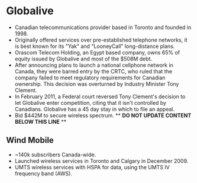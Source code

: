 Globalive
=========

* Canadian telecommunications provider based in Toronto and founded in 1998.
* Originally offered services over pre-established telephone networks, it is best known for its "Yak" and "LooneyCall" long-distance plans.
* Orascom Telecom Holding, an Egypt based company, owns 65% of equity issued by Globalive and most of the $508M debt.
* After announcing plans to launch a national cellphone network in Canada, they were barred entry by the CRTC, who ruled that the company failed to meet regulatory requirements for Canadian ownership. This decision was overturned by Industry Minister Tony Clement.
* In February 2011, a Federal court reversed Tony Clement's decision to let Globalive enter competition, citing that it isn't controlled by Canadians. Globalive has a 45 day stay in which to file an appeal.
* Bid $442M to secure wireless spectrum.
** **DO NOT UPDATE CONTENT BELOW THIS LINE** **

Wind Mobile
-----------

* ~140k subscribers Canada-wide.
* Launched wireless services in Toronto and Calgary in December 2009.
* UMTS wireless services with HSPA for data, using the UMTS IV frequency band (AWS).

